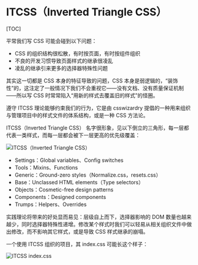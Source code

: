 # ITCSS（Inverted Triangle CSS）

[TOC]

平常我们写 CSS 可能会碰到以下问题：

- CSS 的组织结构很松散，有时按页面，有时按组件组织
- 不良的开发习惯导致页面样式的继承很凌乱
- 凌乱的继承引来更多的选择器特殊性问题

其实这一切都是 CSS 本身的特征导致的问题，CSS 本身是弱逻辑的，“装饰性”的，这注定了一般情况下我们不会重视它——没有文档、没有质量保证机制——所以写 CSS 时常常陷入“用新的样式去覆盖旧的样式”的怪圈。

遵守 ITCSS 理论能够约束我们的行为，它是由 csswizardry 提倡的一种用来组织与管理项目中的样式文件的体系结构，或是一种 CSS 方法论。

ITCSS（Inverted Triangle CSS） 名字很形象，见以下倒立的三角形，每一层都代表一类样式，而每一层都会被下一层更高的优先级覆盖：

![ITCSS（Inverted Triangle CSS）](https://mgear-image.oss-cn-shanghai.aliyuncs.com/image/200621/20200628214218.png)

- Settings：Global variables、Config switches
- Tools：Mixins、Functions
- Generic：Ground-zero styles（Normalize.css，resets.css）
- Base：Unclassed HTML elements（Type selectors）
- Objects：Cosmetic-free design patterns
- Components：Designed components
- Trumps：Helpers、Overrides

实践理论将带来的好处显而易见：层级自上而下，选择器影响的 DOM 数量也越来越少，同时选择器特殊性递增。修改某个样式时我们可以轻易从相关组织文件中做出修改，而不影响其它样式，或是导致 CSS 样式继承的崩塌。

一个使用 ITCSS 组织的项目，其 index.css 可能长这个样子：

![ITCSS index.css](https://mgear-image.oss-cn-shanghai.aliyuncs.com/image/200621/20200628215447.png)